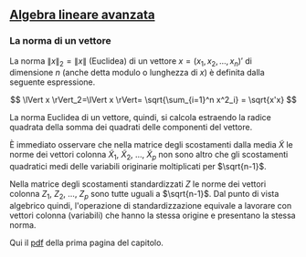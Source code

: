 ## [Algebra lineare avanzata](https://github.com/UniprJRC/DSconMATLAB/tree/main/matlabfiles/capAlgebra/Pagina1Algebra.pdf) ##

### La norma di un vettore ###


La norma $\lVert x \rVert_2 = \lVert x \rVert$ (Euclidea) di un vettore $x=(x_1, x_2, \ldots, x_n)'$ di dimensione $n$ (anche detta modulo o lunghezza di $x$) è definita dalla seguente espressione.

$$
\lVert x \rVert_2=\lVert x \rVert= \sqrt{\sum_{i=1}^n x^2_i} = \sqrt{x'x}
$$

La norma Euclidea di un vettore, quindi, si calcola estraendo la radice quadrata della somma dei quadrati delle componenti del vettore.

È immediato osservare che nella matrice degli scostamenti dalla media $\tilde X$ le norme dei vettori colonna $\tilde X_1$, $\tilde X_2$, $\ldots$, $\tilde X_p$ non sono altro che gli scostamenti quadratici medi delle variabili originarie moltiplicati per $\sqrt{n-1}$.

Nella matrice degli scostamenti standardizzati $Z$ le norme dei vettori colonna $Z_1$, $Z_2$, $\ldots$, $Z_p$ sono tutte uguali a $\sqrt{n-1}$.
Dal punto di vista algebrico quindi, l'operazione di standardizzazione equivale a lavorare con vettori colonna (variabili) che hanno la stessa origine e presentano la stessa norma.

Qui il [pdf](https://github.com/UniprJRC/DSconMATLAB/tree/main/matlabfiles/capAlgebra/Pagina1Algebra.pdf) della prima pagina del capitolo.

